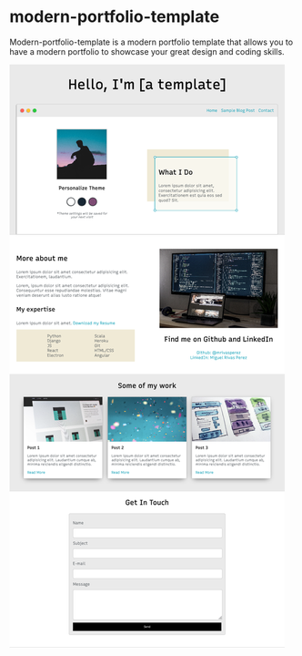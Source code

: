 # modern-portfolio-template

Modern-portfolio-template is a modern portfolio template that allows you to have a modern portfolio to showcase your great design and coding skills.

![ AScreenshot of the template](assets/img/screenshot.png)
